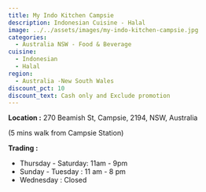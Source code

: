 ```yaml
---
title: My Indo Kitchen Campsie
description: Indonesian Cuisine - Halal
image: ../../assets/images/my-indo-kitchen-campsie.jpg
categories:
  - Australia NSW - Food & Beverage
cuisine:
  - Indonesian
  - Halal
region:
  - Australia -New South Wales
discount_pct: 10
discount_text: Cash only and Exclude promotion
---
```

**Location :** 270 Beamish St, Campsie, 2194, NSW, Australia

(5 mins walk from Campsie Station)

**Trading :**

* Thursday - Saturday: 11am - 9pm 
* Sunday - Tuesday : 11 am - 8 pm
* Wednesday : Closed
